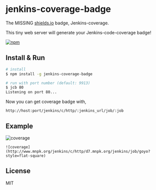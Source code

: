 # jenkins-coverage-badge

The MISSING [shields.io](http://shields.io) badge, Jenkins-coverage.

This tiny web server will generate your Jenkins-code-coverage badge!

[![npm](https://img.shields.io/npm/v/jenkins-coverage-badge.svg?style=flat-square)]()

## Install & Run
```bash
# install
$ npm install -g jenkins-coverage-badge

# run with port number (default: 9913)
$ jcb 80
Listening on port 80...

```

Now you can get coverage badge with,

`http://host:port/jenkins/c/http/:jenkins_url/job/:job`

## Example

![coverage](http://www.mnpk.org/jenkins/c/http/d7.mnpk.org/jenkins/job/goyo?style=flat-square)
```
![coverage](http://www.mnpk.org/jenkins/c/http/d7.mnpk.org/jenkins/job/goyo?style=flat-square)
```
 
## License
MIT
